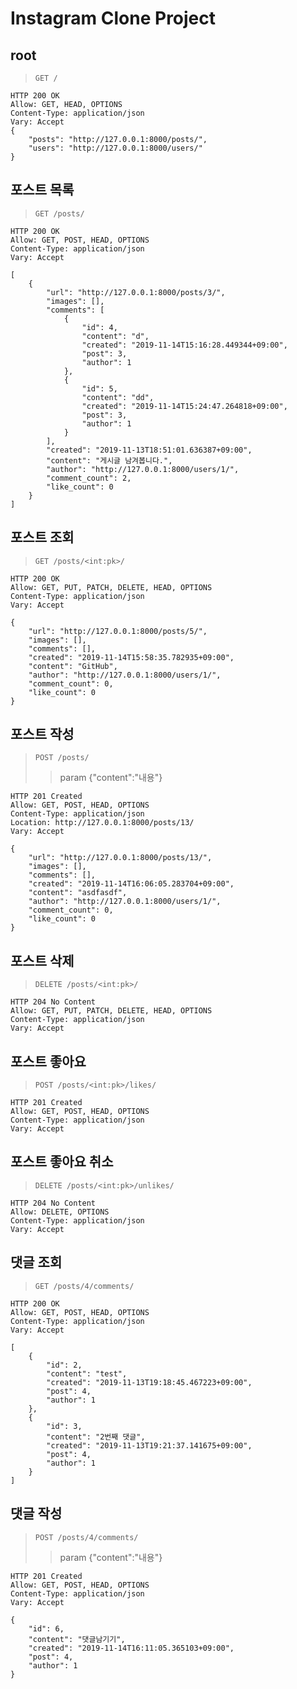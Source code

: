 # Instagram Clone Project
## root

> `GET /`

```
HTTP 200 OK
Allow: GET, HEAD, OPTIONS
Content-Type: application/json
Vary: Accept
{
    "posts": "http://127.0.0.1:8000/posts/",
    "users": "http://127.0.0.1:8000/users/"
}
```
## 포스트 목록

> `GET /posts/`

```
HTTP 200 OK
Allow: GET, POST, HEAD, OPTIONS
Content-Type: application/json
Vary: Accept

[
    {
        "url": "http://127.0.0.1:8000/posts/3/",
        "images": [],
        "comments": [
            {
                "id": 4,
                "content": "d",
                "created": "2019-11-14T15:16:28.449344+09:00",
                "post": 3,
                "author": 1
            },
            {
                "id": 5,
                "content": "dd",
                "created": "2019-11-14T15:24:47.264818+09:00",
                "post": 3,
                "author": 1
            }
        ],
        "created": "2019-11-13T18:51:01.636387+09:00",
        "content": "게시글 남겨봅니다.",
        "author": "http://127.0.0.1:8000/users/1/",
        "comment_count": 2,
        "like_count": 0
    }
]
```
## 포스트 조회

> `GET /posts/<int:pk>/`

```
HTTP 200 OK
Allow: GET, PUT, PATCH, DELETE, HEAD, OPTIONS
Content-Type: application/json
Vary: Accept

{
    "url": "http://127.0.0.1:8000/posts/5/",
    "images": [],
    "comments": [],
    "created": "2019-11-14T15:58:35.782935+09:00",
    "content": "GitHub",
    "author": "http://127.0.0.1:8000/users/1/",
    "comment_count": 0,
    "like_count": 0
}
```
## 포스트 작성

> `POST /posts/`
>> param {"content":"내용"}

```
HTTP 201 Created
Allow: GET, POST, HEAD, OPTIONS
Content-Type: application/json
Location: http://127.0.0.1:8000/posts/13/
Vary: Accept

{
    "url": "http://127.0.0.1:8000/posts/13/",
    "images": [],
    "comments": [],
    "created": "2019-11-14T16:06:05.283704+09:00",
    "content": "asdfasdf",
    "author": "http://127.0.0.1:8000/users/1/",
    "comment_count": 0,
    "like_count": 0
}
```
## 포스트 삭제

> `DELETE /posts/<int:pk>/`

```
HTTP 204 No Content
Allow: GET, PUT, PATCH, DELETE, HEAD, OPTIONS
Content-Type: application/json
Vary: Accept
```
## 포스트 좋아요

> `POST /posts/<int:pk>/likes/`

```
HTTP 201 Created
Allow: GET, POST, HEAD, OPTIONS
Content-Type: application/json
Vary: Accept
```
## 포스트 좋아요 취소

> `DELETE /posts/<int:pk>/unlikes/`

```
HTTP 204 No Content
Allow: DELETE, OPTIONS
Content-Type: application/json
Vary: Accept
```
## 댓글 조회

> `GET /posts/4/comments/`

```
HTTP 200 OK
Allow: GET, POST, HEAD, OPTIONS
Content-Type: application/json
Vary: Accept

[
    {
        "id": 2,
        "content": "test",
        "created": "2019-11-13T19:18:45.467223+09:00",
        "post": 4,
        "author": 1
    },
    {
        "id": 3,
        "content": "2번째 댓글",
        "created": "2019-11-13T19:21:37.141675+09:00",
        "post": 4,
        "author": 1
    }
]
```
## 댓글 작성

> `POST /posts/4/comments/`
>> param {"content":"내용"}

```
HTTP 201 Created
Allow: GET, POST, HEAD, OPTIONS
Content-Type: application/json
Vary: Accept

{
    "id": 6,
    "content": "댓글남기기",
    "created": "2019-11-14T16:11:05.365103+09:00",
    "post": 4,
    "author": 1
}
```
